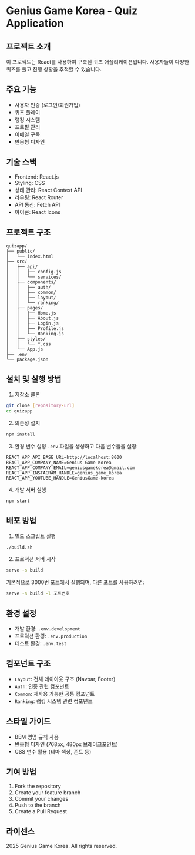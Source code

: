 # Genius Game Korea - Quiz Application

## 프로젝트 소개
이 프로젝트는 React를 사용하여 구축된 퀴즈 애플리케이션입니다. 사용자들이 다양한 퀴즈를 풀고 진행 상황을 추적할 수 있습니다.

## 주요 기능
- 사용자 인증 (로그인/회원가입)
- 퀴즈 플레이
- 랭킹 시스템
- 프로필 관리
- 이메일 구독
- 반응형 디자인

## 기술 스택
- Frontend: React.js
- Styling: CSS
- 상태 관리: React Context API
- 라우팅: React Router
- API 통신: Fetch API
- 아이콘: React Icons

## 프로젝트 구조
```
quizapp/
├── public/
│   └── index.html
├── src/
│   ├── api/
│   │   ├── config.js
│   │   └── services/
│   ├── components/
│   │   ├── auth/
│   │   ├── common/
│   │   ├── layout/
│   │   └── ranking/
│   ├── pages/
│   │   ├── Home.js
│   │   ├── About.js
│   │   ├── Login.js
│   │   ├── Profile.js
│   │   └── Ranking.js
│   ├── styles/
│   │   └── *.css
│   └── App.js
├── .env
└── package.json
```

## 설치 및 실행 방법
1. 저장소 클론
```bash
git clone [repository-url]
cd quizapp
```

2. 의존성 설치
```bash
npm install
```

3. 환경 변수 설정
`.env` 파일을 생성하고 다음 변수들을 설정:
```
REACT_APP_API_BASE_URL=http://localhost:8000
REACT_APP_COMPANY_NAME=Genius Game Korea
REACT_APP_COMPANY_EMAIL=geniusgamekorea@gmail.com
REACT_APP_INSTAGRAM_HANDLE=genius_game_korea
REACT_APP_YOUTUBE_HANDLE=GeniusGame-korea
```

4. 개발 서버 실행
```bash
npm start
```

## 배포 방법
1. 빌드 스크립트 실행
```bash
./build.sh
```

2. 프로덕션 서버 시작
```bash
serve -s build
```

기본적으로 3000번 포트에서 실행되며, 다른 포트를 사용하려면:
```bash
serve -s build -l 포트번호
```

## 환경 설정
- 개발 환경: `.env.development`
- 프로덕션 환경: `.env.production`
- 테스트 환경: `.env.test`

## 컴포넌트 구조
- `Layout`: 전체 레이아웃 구조 (Navbar, Footer)
- `Auth`: 인증 관련 컴포넌트
- `Common`: 재사용 가능한 공통 컴포넌트
- `Ranking`: 랭킹 시스템 관련 컴포넌트

## 스타일 가이드
- BEM 명명 규칙 사용
- 반응형 디자인 (768px, 480px 브레이크포인트)
- CSS 변수 활용 (테마 색상, 폰트 등)

## 기여 방법
1. Fork the repository
2. Create your feature branch
3. Commit your changes
4. Push to the branch
5. Create a Pull Request

## 라이센스
 2025 Genius Game Korea. All rights reserved.
